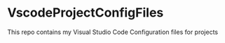# VscodeProjectConfigFiles
This repo contains my Visual Studio Code Configuration files for projects
